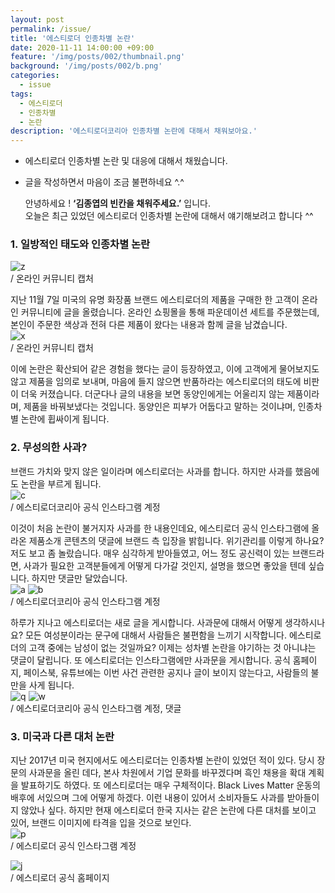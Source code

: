 ```yaml
---
layout: post
permalink: /issue/
title: '에스티로더 인종차별 논란'
date: 2020-11-11 14:00:00 +09:00
feature: '/img/posts/002/thumbnail.png'
background: '/img/posts/002/b.png'
categories:
  - issue
tags:
  - 에스티로더
  - 인종차별
  - 논란
description: '에스티로더코리아 인종차별 논란에 대해서 채워보아요.'
---
```

* 에스티로더 인종차별 논란 및 대응에 대해서 채웠습니다.   
* 글을 작성하면서 마음이 조금 불편하네요 ^.^


   안녕하세요 !
   **‘김종엽의 빈칸을 채워주세요.’** 입니다.   
   오늘은 최근 있었던 에스티로더 인종차별 논란에 대해서 얘기해보려고 합니다 ^^
### 1. 일방적인 태도와 인종차별 논란
![z](/img/posts/002/z.jpg)   
   / 온라인 커뮤니티 캡처   

   지난 11월 7일 미국의 유명 화장품 브랜드 에스티로더의 제품을 구매한 한 고객이 온라인 커뮤니티에 글을 올렸습니다. 온라인 쇼핑몰을 통해 파운데이션 세트를 주문했는데, 본인이 주문한 색상과 전혀 다른 제품이 왔다는 내용과 함께 글을 남겼습니다.      
   ![x](/img/posts/002/x.jpg)   
   / 온라인 커뮤니티 캡처   

   이에 논란은 확산되어 같은 경험을 했다는 글이 등장하였고, 이에 고객에게 물어보지도 않고 제품을 임의로 보내며, 마음에 들지 않으면 반품하라는 에스티로더의 태도에 비판이 더욱 커졌습니다. 더군다나 글의 내용을 보면 동양인에게는 어울리지 않는 제품이라며, 제품을 바꿔보냈다는 것입니다. 동양인은 피부가 어둡다고 말하는 것이냐며, 인종차별 논란에 휩싸이게 됩니다.
### 2. 무성의한 사과?
   브랜드 가치와 맞지 않은 일이라며 에스티로더는 사과를 합니다. 하지만 사과를 했음에도 논란을 부르게 됩니다.   
![c](/img/posts/002/c.png)   
   / 에스티로더코리아 공식 인스타그램 계정

   이것이 처음 논란이 불거지자 사과를 한 내용인데요, 에스티로더 공식 인스타그램에 올라온 제품소개 콘텐츠의 댓글에 브랜드 측 입장을 밝힙니다. 위기관리를 이렇게 하나요? 저도 보고 좀 놀랐습니다. 매우 심각하게 받아들였고, 어느 정도 공신력이 있는 브랜드라면, 사과가 필요한 고객분들에게 어떻게 다가갈 것인지, 설명을 했으면 좋았을 텐데 싶습니다. 하지만 댓글만 달았습니다.      
   ![a](/img/posts/002/a.png)      ![b](/img/posts/002/b.png)   
   / 에스티로더코리아 공식 인스타그램 계정   

   하루가 지나고 에스티로더는 새로 글을 게시합니다. 사과문에 대해서 어떻게 생각하시나요? 모든 여성분이라는 문구에 대해서 사람들은 불편함을 느끼기 시작합니다. 에스티로더의 고객 중에는 남성이 없는 것일까요? 이제는 성차별 논란을 야기하는 것 아니냐는 댓글이 달립니다. 또 에스티로더는 인스타그램에만 사과문을 게시합니다. 공식 홈페이지, 페이스북, 유튜브에는 이번 사건 관련한 공지나 글이 보이지 않는다고, 사람들의 불만을 사게 됩니다.   
![q](/img/posts/002/q.jpg)   ![w](/img/posts/002/w.png)   
   / 에스티로더코리아 공식 인스타그램 계정, 댓글   

### 3. 미국과 다른 대처 논란
   지난 2017년 미국 현지에서도 에스티로더는 인종차별 논란이 있었던 적이 있다. 당시 장문의 사과문을 올린 데다, 본사 차원에서 기업 문화를 바꾸겠다며 흑인 채용을 확대 계획을 발표하기도 하였다. 또 에스티로더는 매우 구체적이다. Black Lives Matter 운동의 배후에 서있으며 그에 어떻게 하겠다. 이런 내용이 있어서 소비자들도 사과를 받아들이지 않았나 싶다. 하지만 현재 에스티로더 한국 지사는 같은 논란에 다른 대처를 보이고 있어, 브랜드 이미지에 타격을 입을 것으로 보인다.   
![p](/img/posts/002/p.png)    
   / 에스티로더 공식 인스타그램 계정  

![j](/img/posts/002/j.png)   
   / 에스티로더 공식 홈페이지   
